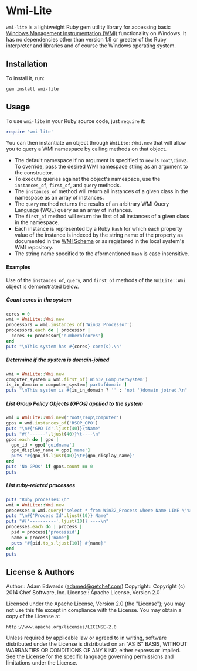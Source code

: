 Wmi-Lite
========

`wmi-lite` is a lightweight Ruby gem utility library for accessing basic
[Windows Management Instrumentation (WMI)](http://msdn.microsoft.com/en-us/library/aa394582(v=vs.85).aspx)
functionality on Windows. It has no dependencies other than version 1.9 or greater of the Ruby interpreter
and libraries and of course the Windows operating system.

Installation
------------

To install it, run:

    gem install wmi-lite

Usage
-----
To use `wmi-lite` in your Ruby source code, just `require` it:

```ruby
require 'wmi-lite'
```

You can then instantiate an object through `WmiLite::Wmi.new` that will allow you to query a WMI namespace by calling methods on
that object.

* The default namespace if no argument is specified to `new` is `root\cimv2`. To override, pass the desired WMI
  namespace string as an argument to the constructor.
* To execute queries against the object's namespace, use the `instances_of`, `first_of`, and `query` methods.
* The `instances_of` method will return all instances of a given class in the namespace as an array of instances.
* The `query` method returns the results of an arbitrary WMI Query Language (WQL) query as an array of instances.
* The `first_of` method will return the first of all instances of a given class in the namespace.
* Each instance is represented by a Ruby `Hash` for which each property value of the instance is indexed by
  the string name of the property as documented in the [WMI Schema](http://technet.microsoft.com/en-us/library/cc180287.aspx) or
  as registered in the local system's WMI repository.
* The string name specified to the aformentioned `Hash` is case insensitive.

#### Examples
Use of the `instances_of`, `query`, and `first_of` methods of the `WmiLite::Wmi` object is demonstrated below.

##### Count cores in the system

```ruby
cores = 0
wmi = WmiLite::Wmi.new
processors = wmi.instances_of('Win32_Processor')
processors.each do | processor |
  cores += processor['numberofcores']
end
puts "\nThis system has #{cores} core(s).\n"
```

##### Determine if the system is domain-joined

```ruby
wmi = WmiLite::Wmi.new
computer_system = wmi.first_of('Win32_ComputerSystem')
is_in_domain = computer_system['partofdomain']
puts "\nThis system is #{is_in_domain ? '' : 'not '}domain joined.\n"
```

##### List Group Policy Objects (GPOs) applied to the system

```ruby
wmi = WmiLite::Wmi.new('root\rsop\computer')
gpos = wmi.instances_of('RSOP_GPO')
puts "\n#{'GPO Id'.ljust(40)}\tName"
puts "#{'------'.ljust(40)}\t----\n"
gpos.each do | gpo |
  gpo_id = gpo['guidname']
  gpo_display_name = gpo['name']
  puts "#{gpo_id.ljust(40)}\t#{gpo_display_name}"
end
puts 'No GPOs' if gpos.count == 0
puts
```

##### List ruby-related processes
```ruby
puts "Ruby processes:\n"
wmi = WmiLite::Wmi.new
processes = wmi.query('select * from Win32_Process where Name LIKE \'%ruby%\'')
puts "\n#{'Process Id'.ljust(10)} Name"
puts "#{'----------'.ljust(10)} ----\n"
processes.each do | process |
  pid = process['processid']
  name = process['name']
  puts "#{pid.to_s.ljust(10)} #{name}"
end
puts
```

License & Authors
-----------------

Author:: Adam Edwards (<adamed@getchef.com>)
Copyright:: Copyright (c) 2014 Chef Software, Inc.
License:: Apache License, Version 2.0

Licensed under the Apache License, Version 2.0 (the "License");
you may not use this file except in compliance with the License.
You may obtain a copy of the License at

    http://www.apache.org/licenses/LICENSE-2.0

Unless required by applicable law or agreed to in writing, software
distributed under the License is distributed on an "AS IS" BASIS,
WITHOUT WARRANTIES OR CONDITIONS OF ANY KIND, either express or implied.
See the License for the specific language governing permissions and
limitations under the License.

